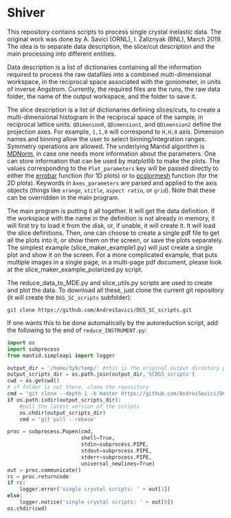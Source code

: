 # Shiver

This repository contains scripts to process single crystal inelastic data. The original work was done by
A. Savici (ORNL), I. Zaliznyak (BNL), March 2019. The idea is to separate data description, the 
slice/cut description and the main processing into different entities.

Data description is a list of dictionaries containing all the information required to process the raw
datafiles into a combined multi-dimensional workspace, in the reciprocal space associated with the goniometer,
in units of inverse Angstrom. Currently, the required files are the runs, the raw data folder, the name of
the output workspace, and the folder to save it.

The slice description is a list of dictionaries defining slices/cuts, to create a multi-dimensional histogram
in the reciprocal space of the sample, in reciprocal lattice units. `QDimenion0`, `QDimension1`, and `QDimension2`
define the projection axes. For example, `1,1,0` will correspond to `H,H,0` axis. Dimension names and binning
allow the user to select binning/integration ranges. Symmetry operations are allowed. The underlying Mantid
algorithm is [MDNorm](https://docs.mantidproject.org/nightly/algorithms/MDNorm-v1.html), in case one needs
more information about the parameters. One can store information that can be used by matplotlib to make
the plots. The values corresponding to the `Plot_parameters` key will be passed directly to either the
[errobar](https://matplotlib.org/api/_as_gen/matplotlib.axes.Axes.errorbar.html) function (for 1D plots)
or to [pcolormesh](https://matplotlib.org/api/_as_gen/matplotlib.axes.Axes.pcolormesh.html) function
(for the 2D plots). Keywords in `Axes_parameters` are parsed and applied to the axis objects (things like
`xrange`, `xtitle`, `aspect ratio`, or `grid`). Note that these can be overridden in the main program.

The main program is putting it all together. It will get the data definition. If the workspace with the name
in the definition is not already in memory, it will first try to load it from the disk, or, if unable, it will
create it. It will load the slice definitions. Then, one can choose to create a single pdf file to get all
the plots into it, or show them on the screen, or save the plots separately. The simplest example 
(slice_maker_example1.py) will just create a single plot and show it on the screen. For a more complicated example,
that puts multiple images in a single page, in a multi-page pdf document, please look at the 
slice_maker_example_polarized.py script.

The reduce_data_to_MDE.py and slice_utils.py scripts are used to create and plot the data. To download all these,
just clone the current git repository (it will create the `DGS_SC_scripts` subfolder):

```
git clone https://github.com/AndreiSavici/DGS_SC_scripts.git
```

If one wants this to be done automatically by the autoreduction script, add the following to the end of 
`reduce_INSTRUMENT.py`:

```python
import os
import subprocess
from mantid.simpleapi import logger

output_dir = '/home/3y9/temp/' #this is the original output directory passed to the autoreduction script
output_scripts_dir = os.path.join(output_dir,'SCDGS_scripts')
cwd = os.getcwd()
# if folder is not there, clone the repository
cmd = 'git clone --depth 1 -b master https://github.com/AndreiSavici/DGS_SC_scripts.git {}'.format(output_scripts_dir)
if os.path.isdir(output_scripts_dir):
    #pull the latest version of the scripts
    os.chdir(output_scripts_dir)
    cmd = 'git pull --rebase'

proc = subprocess.Popen(cmd,
                        shell=True,
                        stdin=subprocess.PIPE,                               
                        stdout=subprocess.PIPE,
                        stderr=subprocess.PIPE,
                        universal_newlines=True)
out = proc.communicate()
rc = proc.returncode
if rc:
    logger.error('single crystal scripts: ' + out[1])
else:
    logger.notice('single crystal scripts: ' + out[0])
os.chdir(cwd)

```
